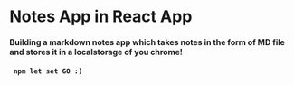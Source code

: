 # Notes App in React App

#### Building a markdown notes app which takes notes in the form of MD file and stores it in a localstorage of you chrome! 
#### <code> npm let set GO :)</code>
